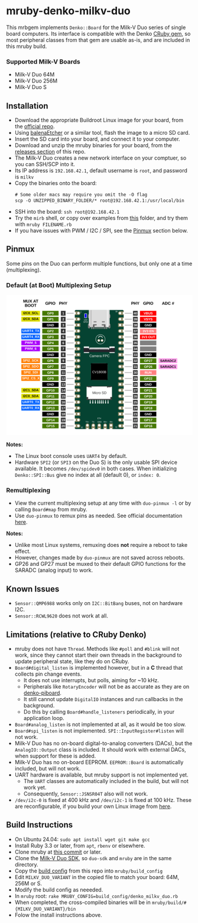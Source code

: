 # mruby-denko-milkv-duo

This mrbgem implements `Denko::Board` for the Milk-V Duo series of single board computers. Its interface is compatible with the Denko [CRuby gem](https://github.com/denko-rb/denko), so most peripheral classes from that gem are usable as-is, and are included in this mruby build.

### Supported Milk-V Boards
- Milk-V Duo 64M
- Milk-V Duo 256M
- Milk-V Duo S

## Installation
- Download the appropriate Buildroot Linux image for your board, from the [official repo](https://github.com/milkv-duo/duo-buildroot-sdk/releases).
- Using [balenaEtcher](https://www.balena.io/etcher) or a similar tool, flash the image to a micro SD card.
- Insert the SD card into your board, and connect it to your computer.
- Download and unzip the mruby binaries for your board, from the [releases section](https://github.com/denko-rb/mruby-denko-milkv-duo/releases) of this repo.
- The Milk-V Duo creates a new network interface on your comptuer, so you can SSH/SCP into it.
- Its IP address is `192.168.42.1`, default username is `root`, and password is `milkv`
- Copy the binaries onto the board:
  ```console
  # Some older macs may require you omit the -O flag
  scp -O UNZIPPED_BINARY_FOLDER/* root@192.168.42.1:/usr/local/bin
  ```
- SSH into the board: `ssh root@192.168.42.1`
- Try the `mirb` shell, or copy over examples from [this](examples) folder, and try them with `mruby FILENAME.rb`
- If you have issues with PWM / I2C / SPI, see the [Pinmux](#pinmux) section below.

## Pinmux
Some pins on the Duo can perform multiple functions, but only one at a time (multiplexing).

### Default (at Boot) Multiplexing Setup

![Milk-V Duo Default Pinout](images/milkv-duo-pinout.svg)

**Notes:**
- The Linux boot console uses `UART4` by default.
- Hardware `SPI2` (or `SPI3` on the Duo S) is the only usable SPI device available. It becomes `/dev/spidev0` in both cases. When initializing `Denko::SPI::Bus` give no index at all (default 0), or `index: 0`.

### Remultiplexing
- View the current multiplexing setup at any time with `duo-pinmux -l` or by calling `Board#map` from mruby.
- Use `duo-pinmux` to remux pins as needed. See official documentation [here](https://milkv.io/docs/duo/application-development/pinmux).

**Notes:**
  - Unlike most Linux systems, remuxing does **not** require a reboot to take effect.
  - However, changes made by `duo-pinmux` are not saved across reboots.
  - GP26 and GP27 must be muxed to their default GPIO functions for the SARADC (analog input) to work.

## Known Issues
- `Sensor::QMP6988` works only on `I2C::BitBang` buses, not on hardware I2C.
- `Sensor::RCWL9620` does not work at all.

## Limitations (relative to CRuby Denko)
- mruby does not have `Thread`. Methods like `#poll` and `#blink` will not work, since they cannot start their own threads in the background to update peripheral state, like they do on CRuby.
- `Board#digital_listen` is implemented however, but in a **C** thread that collects pin change events.
  - It does not use interrupts, but polls, aiming for ~10 kHz.
  - Peripherals like `RotaryEncoder` will not be as accurate as they are on [denko-piboard](https://github.com/denko-rb/denko-piboard).
  - It still cannot update `DigitalIO` instances and run callbacks in the background.
  - Do this by calling `Board#handle_listeners` periodically, in your application loop.
- `Board#analog_listen` is not implemented at all, as it would be too slow.
- `Board#spi_listen` is not implemented. `SPI::InputRegister#listen` will not work.
- Milk-V Duo has no on-board digital-to-analog converters (DACs), but the `AnalogIO::Output` class is included. It should work with external DACs, when support for these is added.
- Milk-V Duo has no on-board EEPROM. `EEPROM::Board` is automatically included, but will not work.
- UART hardware is available, but mruby support is not implemented yet.
  - The `UART` classes are automatically included in the build, but will not work yet.
  - Consequently, `Sensor::JSNSR04T` also will not work.
- `/dev/i2c-0` is fixed at 400 kHz and `/dev/i2c-1` is fixed at 100 kHz. These are reconfigurable, if you build your own Linux image from [here](https://github.com/milkv-duo/duo-buildroot-sdk).

## Build Instructions
- On Ubuntu 24.04: `sudo apt install wget git make gcc`
- Install Ruby 3.3 or later, from `apt`, `rbenv` or elsewhere.
- Clone mruby at [this commit](https://github.com/mruby/mruby/tree/b5197c22f69a5bec230d4c92e715cedff0a1bc55) or later.
- Clone the [Milk-V Duo SDK](https://github.com/milkv-duo/duo-sdk), so `duo-sdk` and `mruby` are in the same directory.
- Copy the [build config](build_config/denko_milkv_duo.rb) from this repo into `mruby/build_config`
- Edit `MILKV_DUO_VARIANT` in the copied file to match your board: 64M, 256M or S.
- Modify the build config as neeeded.
- In `mruby` root: `rake MRUBY_CONFIG=build_config/denko_milkv_duo.rb`
- When completed, the cross-compiled binaries will be in `mruby/build/#{MILKV_DUO_VARIANT}/bin`
- Folow the install instructions above.
